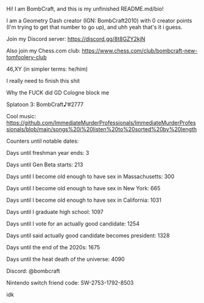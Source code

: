 Hi! I am BombCraft, and this is my unfinished README.md/bio!

I am a Geometry Dash creator (IGN: BombCraft2010) with 0 creator points (I'm trying to get that number to go up), and uhh yeah that's it i guess.

Join my Discord server: https://discord.gg/8t8GZY2kjN

Also join my Chess.com club: https://www.chess.com/club/bombcraft-new-tomfoolery-club

46,XY (in simpler terms: he/him)

I really need to finish this shit

Why the FUCK did GD Cologne block me

Splatoon 3: BombCraft♪#2777

Cool music: https://github.com/ImmediateMurderProfessionals/ImmediateMurderProfessionals/blob/main/songs%20i%20listen%20to%20sorted%20by%20length

Counters until notable dates:

Days until freshman year ends: 3

Days until Gen Beta starts: 213

Days until I become old enough to have sex in Massachusetts: 300

Days until I become old enough to have sex in New York: 665

Days until I become old enough to have sex in California: 1031

Days until I graduate high school: 1097

Days until I vote for an actually good candidate: 1254

Days until said actually good candidate becomes president: 1328

Days until the end of the 2020s: 1675

Days until the heat death of the universe: 4090

Discord: @bombcraft

Nintendo switch friend code: SW-2753-1792-8503

idk

